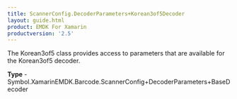 ```yaml
---
title: ScannerConfig.DecoderParameters+Korean3of5Decoder
layout: guide.html
product: EMDK For Xamarin 
productversion: '2.5' 
---
```

The Korean3of5 class provides access to parameters that are available for the Korean3of5 decoder.

**Type** - Symbol.XamarinEMDK.Barcode.ScannerConfig+DecoderParameters+BaseDecoder

